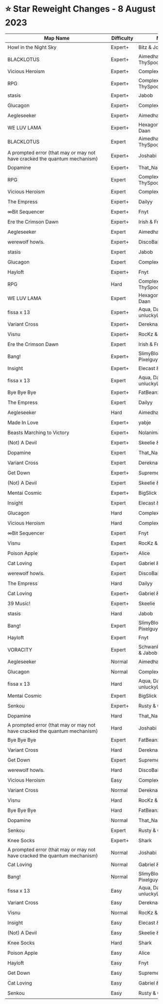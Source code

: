 # ⭐ Star Reweight Changes - 8 August 2023

| <div style="width:325px">Map Name</div> | <div style="width:75px">Difficulty</div> | <div style="width:200px">Mapper(s)</div> | <div style="width:175px">Star Rating Change</div> |
|-----|------------|-----------|---------------------------------------------------|
| Howl in the Night Sky | Expert+ | Bitz & Joshabi | ⭐ 12.91 → ⭐ 12.93 |
| BLACKLOTUS | Expert+ | Aimedhades16 & ThySpoon | ⭐ 12.76 → ⭐ 12.77 |
| Vicious Heroism | Expert+ | ComplexFrequency | ⭐ 12.42 → ⭐ 13.06 |
| RPG | Expert+ | ComplexFrequency, ThySpoon & Fnyt | ⭐ 12.21 → ⭐ 12.71 |
| stasis | Expert+ | Jabob | ⭐ 12.01 → ⭐ 12.91 |
| Glucagon | Expert+ | ComplexFrequency | ⭐ 11.8 → ⭐ 11.82 |
| Aegleseeker | Expert+ | Aimedhades16 & Bitz | ⭐ 11.73 → ⭐ 12.76 |
| WE LUV LAMA | Expert+ | Hexagonial & Oddloop & Daan | ⭐ 11.08 → ⭐ 12.09 |
| BLACKLOTUS | Expert | Aimedhades16 & ThySpoon | ⭐ 10.84 → ⭐ 10.75 |
| A prompted error (that may or may not have cracked the quantum mechanism) | Expert+ | Joshabi | ⭐ 10.54 → ⭐ 10.86 |
| Dopamine | Expert+ | That_Narwhal | ⭐ 10.27 → ⭐ 10.73 |
| RPG | Expert | ComplexFrequency, ThySpoon & Fnyt | ⭐ 10.18 → ⭐ 10.93 |
| Vicious Heroism | Expert | ComplexFrequency | ⭐ 10.16 → ⭐ 10.23 |
| The Empress | Expert+ | Dailyy | ⭐ 10.16 → ⭐ 10.24 |
| ∞Bit Sequencer | Expert+ | Fnyt | ⭐ 10.01 → ⭐ 9.99 |
| Ere the Crimson Dawn | Expert+ | Irish & Fnyt | ⭐ 10.0 → ⭐ 10.39 |
| Aegleseeker | Expert | Aimedhades16 & Bitz | ⭐ 9.95 → ⭐ 10.28 |
| werewolf howls. | Expert+ | DiscoBaIIerz | ⭐ 9.92 → ⭐ 9.72 |
| stasis | Expert | Jabob | ⭐ 9.87 → ⭐ 9.91 |
| Glucagon | Expert | ComplexFrequency | ⭐ 9.68 → ⭐ 9.97 |
| Hayloft | Expert+ | Fnyt | ⭐ 9.49 → ⭐ 8.5 |
| RPG | Hard | ComplexFrequency, ThySpoon & Fnyt | ⭐ 9.49 → ⭐ 9.51 |
| WE LUV LAMA | Expert | Hexagonial & Oddloop & Daan | ⭐ 9.44 → ⭐ 9.58 |
| fissa x 13 | Expert+ | Aqua, Daan, Tranch, unluckyL & Bitz | ⭐ 9.43 → ⭐ 9.33 |
| Variant Cross | Expert+ | Dereknalox123 & Elecast | ⭐ 9.31 → ⭐ 8.68 |
| Visnu | Expert+ | RocKz & yabje | ⭐ 9.17 → ⭐ 9.41 |
| Ere the Crimson Dawn | Expert | Irish & Fnyt | ⭐ 9.12 → ⭐ 9.07 |
| Bang! | Expert+ | SlimyBlob & Timbo & Pixelguy | ⭐ 8.95 → ⭐ 9.27 |
| Insight | Expert+ | Elecast & Dereknalox123 | ⭐ 8.9 → ⭐ 9.31 |
| fissa x 13 | Expert | Aqua, Daan, Tranch, unluckyL & Bitz | ⭐ 8.78 → ⭐ 8.93 |
| Bye Bye Bye | Expert+ | FatBeanzoop & RFCaps | ⭐ 8.71 → ⭐ 8.46 |
| The Empress | Expert | Dailyy | ⭐ 8.53 → ⭐ 9.11 |
| Aegleseeker | Hard | Aimedhades16 & Bitz | ⭐ 8.45 → ⭐ 8.51 |
| Made In Love | Expert+ | yabje | ⭐ 8.42 → ⭐ 7.94 |
| Beasts Marching to Victory | Expert+ | Nolanimations | ⭐ 8.31 → ⭐ 7.7 |
| (Not) A Devil | Expert+ | Skeelie & Alice | ⭐ 8.18 → ⭐ 8.33 |
| Dopamine | Expert | That_Narwhal | ⭐ 8.0 → ⭐ 7.5 |
| Variant Cross | Expert | Dereknalox123 & Elecast | ⭐ 8.0 → ⭐ 7.69 |
| Get Down | Expert+ | SupremeTax | ⭐ 7.75 → ⭐ 7.45 |
| (Not) A Devil | Expert | Skeelie & Alice | ⭐ 7.64 → ⭐ 7.79 |
| Mentai Cosmic | Expert+ | BigSlick | ⭐ 7.52 → ⭐ 6.89 |
| Insight | Expert | Elecast & Dereknalox123 | ⭐ 7.45 → ⭐ 6.98 |
| Glucagon | Hard | ComplexFrequency | ⭐ 7.38 → ⭐ 8.09 |
| Vicious Heroism | Hard | ComplexFrequency | ⭐ 7.35 → ⭐ 7.28 |
| ∞Bit Sequencer | Expert | Fnyt | ⭐ 7.31 → ⭐ 7.07 |
| Visnu | Expert | RocKz & yabje | ⭐ 7.3 → ⭐ 6.18 |
| Poison Apple | Expert+ | Alice | ⭐ 7.07 → ⭐ 6.63 |
| Cat Loving | Expert | Gabriel & Marsh | ⭐ 6.98 → ⭐ 6.49 |
| werewolf howls. | Expert | DiscoBaIIerz | ⭐ 6.76 → ⭐ 6.95 |
| The Empress | Hard | Dailyy | ⭐ 6.43 → ⭐ 5.54 |
| Cat Loving | Expert+ | Gabriel & Marsh | ⭐ 6.36 → ⭐ 6.51 |
| 39 Music! | Expert+ | Skeelie | ⭐ 6.34 → ⭐ 6.48 |
| stasis | Hard | Jabob | ⭐ 6.3 → ⭐ 6.83 |
| Bang! | Expert | SlimyBlob & Timbo & Pixelguy | ⭐ 6.21 → ⭐ 5.94 |
| Hayloft | Expert | Fnyt | ⭐ 6.18 → ⭐ 6.7 |
| VORACITY | Expert | Schwank, Aimedhades16 & Jabob | ⭐ 5.93 → ⭐ 7.33 |
| Aegleseeker | Normal | Aimedhades16 & Bitz | ⭐ 5.76 → ⭐ 6.26 |
| Glucagon | Normal | ComplexFrequency | ⭐ 5.73 → ⭐ 7.02 |
| fissa x 13 | Hard | Aqua, Daan, Tranch, unluckyL & Bitz | ⭐ 5.68 → ⭐ 5.73 |
| Mentai Cosmic | Expert | BigSlick | ⭐ 5.67 → ⭐ 5.65 |
| Senkou | Expert+ | Rusty & CookedChili | ⭐ 5.67 → ⭐ 5.72 |
| Dopamine | Hard | That_Narwhal | ⭐ 5.56 → ⭐ 6.55 |
| A prompted error (that may or may not have cracked the quantum mechanism) | Hard | Joshabi | ⭐ 5.43 → ⭐ 5.88 |
| Bye Bye Bye | Expert | FatBeanzoop & RFCaps | ⭐ 5.36 → ⭐ 5.38 |
| Variant Cross | Hard | Dereknalox123 & Elecast | ⭐ 5.22 → ⭐ 5.17 |
| Get Down | Expert | SupremeTax | ⭐ 4.9 → ⭐ 4.8 |
| werewolf howls. | Hard | DiscoBaIIerz | ⭐ 4.59 → ⭐ 4.66 |
| Vicious Heroism | Easy | ComplexFrequency | ⭐ 4.56 → ⭐ 4.19 |
| Variant Cross | Normal | Dereknalox123 & Elecast | ⭐ 4.53 → ⭐ 4.26 |
| Visnu | Hard | RocKz & yabje | ⭐ 4.46 → ⭐ 4.61 |
| Bye Bye Bye | Hard | FatBeanzoop & RFCaps | ⭐ 4.43 → ⭐ 4.95 |
| Dopamine | Normal | That_Narwhal | ⭐ 4.38 → ⭐ 5.04 |
| Senkou | Expert | Rusty & CookedChili | ⭐ 4.21 → ⭐ 4.36 |
| Knee Socks | Expert+ | Shark | ⭐ 4.11 → ⭐ 4.31 |
| A prompted error (that may or may not have cracked the quantum mechanism) | Normal | Joshabi | ⭐ 4.07 → ⭐ 4.64 |
| Cat Loving | Normal | Gabriel & Marsh | ⭐ 3.66 → ⭐ 3.61 |
| Bang! | Normal | SlimyBlob & Timbo & Pixelguy | ⭐ 3.47 → ⭐ 3.52 |
| fissa x 13 | Easy | Aqua, Daan, Tranch, unluckyL & Bitz | ⭐ 3.39 → ⭐ 3.44 |
| Variant Cross | Easy | Dereknalox123 & Elecast | ⭐ 3.34 → ⭐ 3.62 |
| Visnu | Normal | RocKz & yabje | ⭐ 3.27 → ⭐ 4.05 |
| Insight | Easy | Elecast & Dereknalox123 | ⭐ 3.25 → ⭐ 4.11 |
| (Not) A Devil | Easy | Skeelie & Alice | ⭐ 3.24 → ⭐ 3.73 |
| Knee Socks | Hard | Shark | ⭐ 3.2 → ⭐ 3.98 |
| Poison Apple | Easy | Alice | ⭐ 3.09 → ⭐ 3.39 |
| Hayloft | Easy | Fnyt | ⭐ 3.08 → ⭐ 3.89 |
| Get Down | Easy | SupremeTax | ⭐ 3.07 → ⭐ 3.34 |
| Cat Loving | Easy | Gabriel & Marsh | ⭐ 2.9 → ⭐ 3.6 |
| Senkou | Easy | Rusty & CookedChili | ⭐ 2.67 → ⭐ 2.72 |